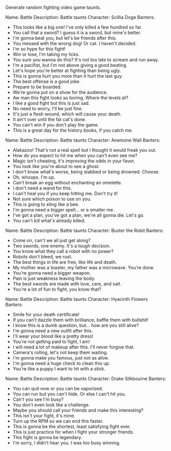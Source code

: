 Generate random fighting video game taunts.

Name: Battle
Description: Battle taunts
Character: Scillia Doge
Banters:
- This looks like a big one! I've only killed a few hundred so far.
- You call that a sword? I guess it is a sword, but mine's better.
- I'm gonna beat you, but let's be friends after this.
- You messed with the wrong dog! Or cat. I haven't decided.
- I'm so hype for this fight!
- Win or lose, I'm taking my licks.
- You sure you wanna do this? It's not too late to scream and run away.
- I'm a pacifist, but I'm not above giving a good beating.
- Let's hope you're better at fighting than being ugly.
- This is gonna hurt you more than it hurt the last guy.
- The best offense is a good joke.
- Prepare to be boarded.
- We're gonna put on a show for the audience.
- Aw man this fight looks so boring. Where the levels at?
- I like a good fight but this is just sad.
- No need to worry, I'll be just fine.
- It's just a flesh wound, which will cause your death.
- It ain't over until the fat cat's done.
- You can't win if you don't play the game.
- This is a great day for the history books, if you catch me.

Name: Battle
Description: Battle taunts
Character: Anemone Wall
Banters:
- Alakazoo! That's not a real spell but I thought it would freak you out.
- How do you expect to hit me when you can't even see me?
- Magic isn't cheating, it's improving the odds in your favor.
- You look like you're about to see a ghost.
- I don't know what's worse, being stabbed or being drowned. Choose.
- Oh, whoops. I'm up.
- Can't break an egg without enchanting an omelette.
- I don't need a wand for this.
- I can't heal you if you keep hitting me. Don't try it!
- Not sure which poison to use on you.
- This is going to sting like a bee.
- I'm gonna need a bigger spell... or a smaller me.
- I've got a plan, you've got a plan, we're all gonna die. Let's go.
- You can't kill what's already killed.

Name: Battle
Description: Battle taunts
Character: Buster the Robit
Banters:
- Come on, can't we all just get along?
- Two swords, one enemy. It's a tough decision.
- You know what they call a robot with no power?
- Robots don't bleed, we rust.
- The best things in life are free, like life and death.
- My mother was a toaster, my father was a microwave. You're done.
- You're gonna need a bigger weapon.
- Pain is just weakness leaving the body.
- The best swords are made with love, care, and salt.
- You're a lot of fun to fight, you know that?

Name: Battle
Description: Battle taunts
Character: Hyacinth Flowers
Banters:
- Smile for your death certificate!
- If you can't dazzle them with brilliance, baffle them with bullshit!
- I know this is a dumb question, but... how are you still alive?
- I'm gonna need a new outfit after this.
- I'll wear your blood like a pretty dress!
- You're not getting paid to fight, I am!
- I will need a lot of makeup after this. I'll never forgive that.
- Camera's rolling, let's not keep them waiting.
- I'm gonna make you famous, just not as alive.
- I'm gonna need a huge check to clean this up.
- You're like a puppy I want to hit with a stick.

Name: Battle
Description: Battle taunts
Character: Drake Silkbourne
Banters:
- You can quit now or you can be vaporized.
- You can run but you can't hide. Or else I can't hit you.
- Can't you see I'm busy?
- You don't even look like a challenge.
- Maybe you should call your friends and make this interesting?
- This isn't your fight, it's mine.
- Turn up the RPM so we can end this faster.
- This is gonna be the shortest, least satisfying fight ever.
- This is just practice for when I fight your stronger friends.
- This fight is gonna be legendary.
- I'm sorry, I didn't hear you. I was too busy winning.